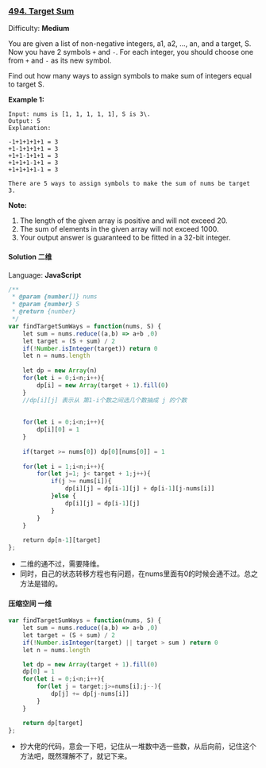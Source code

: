 ### [494\. Target Sum](https://leetcode.com/problems/target-sum/)

Difficulty: **Medium**


You are given a list of non-negative integers, a1, a2, ..., an, and a target, S. Now you have 2 symbols `+` and `-`. For each integer, you should choose one from `+` and `-` as its new symbol.

Find out how many ways to assign symbols to make sum of integers equal to target S.

**Example 1:**

```
Input: nums is [1, 1, 1, 1, 1], S is 3\.
Output: 5
Explanation:

-1+1+1+1+1 = 3
+1-1+1+1+1 = 3
+1+1-1+1+1 = 3
+1+1+1-1+1 = 3
+1+1+1+1-1 = 3

There are 5 ways to assign symbols to make the sum of nums be target 3.
```

**Note:**

1.  The length of the given array is positive and will not exceed 20\.
2.  The sum of elements in the given array will not exceed 1000.
3.  Your output answer is guaranteed to be fitted in a 32-bit integer.


#### Solution  二维

Language: **JavaScript**

```javascript
/**
 * @param {number[]} nums
 * @param {number} S
 * @return {number}
 */
var findTargetSumWays = function(nums, S) {
    let sum = nums.reduce((a,b) => a+b ,0)
    let target = (S + sum) / 2
    if(!Number.isInteger(target)) return 0
    let n = nums.length
    
    let dp = new Array(n)
    for(let i = 0;i<n;i++){
        dp[i] = new Array(target + 1).fill(0)
    }
    //dp[i][j] 表示从 第1-i个数之间选几个数抽成 j 的个数
    
    
    for(let i = 0;i<n;i++){
        dp[i][0] = 1
    }
    
    if(target >= nums[0]) dp[0][nums[0]] = 1
    
    for(let i = 1;i<n;i++){
        for(let j=1; j< target + 1;j++){
            if(j >= nums[i]){
                dp[i][j] = dp[i-1][j] + dp[i-1][j-nums[i]]
            }else {
                dp[i][j] = dp[i-1][j]
            }
        }
    }
    
    return dp[n-1][target]
};
```

* 二维的通不过，需要降维。
* 同时，自己的状态转移方程也有问题，在nums里面有0的时候会通不过。总之方法是错的。

#### 压缩空间  一维
```js
var findTargetSumWays = function(nums, S) {
    let sum = nums.reduce((a,b) => a+b ,0)
    let target = (S + sum) / 2
    if(!Number.isInteger(target) || target > sum ) return 0
    let n = nums.length

    let dp = new Array(target + 1).fill(0)
    dp[0] = 1
    for(let i = 0;i<n;i++){
        for(let j = target;j>=nums[i];j--){
            dp[j] += dp[j-nums[i]]
        }
    }

    return dp[target]
};
```

* 抄大佬的代码，意会一下吧，记住从一堆数中选一些数，从后向前，记住这个方法吧，既然理解不了，就记下来。
